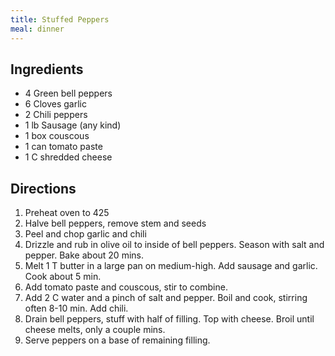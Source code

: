 ```yaml
---
title: Stuffed Peppers
meal: dinner
---
```


## Ingredients
* 4 Green bell peppers
* 6 Cloves garlic
* 2 Chili peppers
* 1 lb Sausage (any kind)
* 1 box couscous
* 1 can tomato paste
* 1 C shredded cheese

## Directions

1. Preheat oven to 425
2. Halve bell peppers, remove stem and seeds
3. Peel and chop garlic and chili
4. Drizzle and rub in olive oil to inside of bell peppers. Season with salt and pepper. Bake about 20 mins.
5. Melt 1 T butter in a large pan on medium-high. Add sausage and garlic. Cook about 5 min. 
6. Add tomato paste and couscous, stir to combine. 
7. Add 2 C water and a pinch of salt and pepper. Boil and cook, stirring often 8-10 min. Add chili. 
8. Drain bell peppers, stuff with half of filling. Top with cheese. Broil until cheese melts, only a couple mins.
9. Serve peppers on a base of remaining filling.  
